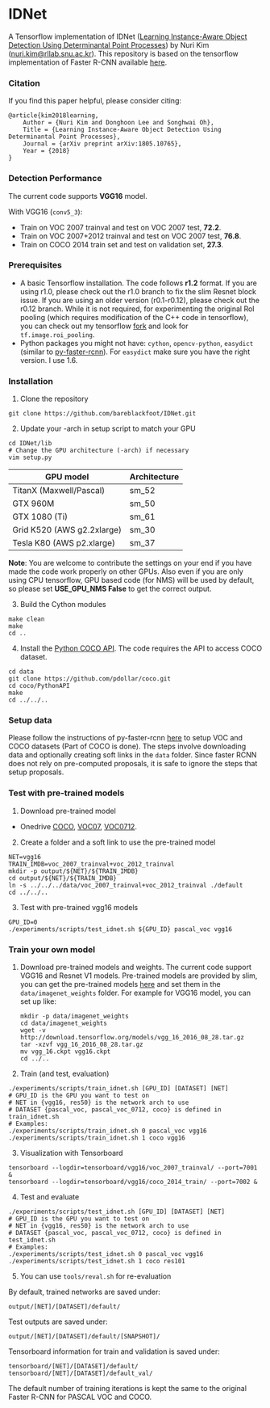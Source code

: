 # IDNet
A Tensorflow implementation of IDNet ([Learning Instance-Aware Object Detection Using Determinantal Point Processes](https://arxiv.org/pdf/1805.10765.pdf)) by Nuri Kim (nuri.kim@rllab.snu.ac.kr). This repository is based on the tensorflow implementation of Faster R-CNN available [here](https://github.com/endernewton/tf-faster-rcnn). 

### Citation
If you find this paper helpful, please consider citing:
    
    @article{kim2018learning,
        Author = {Nuri Kim and Donghoon Lee and Songhwai Oh},
        Title = {Learning Instance-Aware Object Detection Using Determinantal Point Processes},
        Journal = {arXiv preprint arXiv:1805.10765},
        Year = {2018}
    }

### Detection Performance
The current code supports **VGG16** model.

With VGG16 (``conv5_3``):
  - Train on VOC 2007 trainval and test on VOC 2007 test, **72.2**.
  - Train on VOC 2007+2012 trainval and test on VOC 2007 test, **76.8**.
  - Train on COCO 2014 train set and test on validation set, **27.3**.

### Prerequisites
  - A basic Tensorflow installation. The code follows **r1.2** format. If you are using r1.0, please check out the r1.0 branch to fix the slim Resnet block issue. If you are using an older version (r0.1-r0.12), please check out the r0.12 branch. While it is not required, for experimenting the original RoI pooling (which requires modification of the C++ code in tensorflow), you can check out my tensorflow [fork](https://github.com/endernewton/tensorflow) and look for ``tf.image.roi_pooling``.
  - Python packages you might not have: `cython`, `opencv-python`, `easydict` (similar to [py-faster-rcnn](https://github.com/rbgirshick/py-faster-rcnn)). For `easydict` make sure you have the right version. I use 1.6.

### Installation
1. Clone the repository
  ```Shell
  git clone https://github.com/bareblackfoot/IDNet.git
  ```

2. Update your -arch in setup script to match your GPU
  ```Shell
  cd IDNet/lib
  # Change the GPU architecture (-arch) if necessary
  vim setup.py
  ```

  | GPU model  | Architecture |
  | ------------- | ------------- |
  | TitanX (Maxwell/Pascal) | sm_52 |
  | GTX 960M | sm_50 |
  | GTX 1080 (Ti) | sm_61 |
  | Grid K520 (AWS g2.2xlarge) | sm_30 |
  | Tesla K80 (AWS p2.xlarge) | sm_37 |

  **Note**: You are welcome to contribute the settings on your end if you have made the code work properly on other GPUs. Also even if you are only using CPU tensorflow, GPU based code (for NMS) will be used by default, so please set **USE_GPU_NMS False** to get the correct output.


3. Build the Cython modules
  ```Shell
  make clean
  make
  cd ..
  ```

4. Install the [Python COCO API](https://github.com/pdollar/coco). The code requires the API to access COCO dataset.
  ```Shell
  cd data
  git clone https://github.com/pdollar/coco.git
  cd coco/PythonAPI
  make
  cd ../../..
  ```

### Setup data
Please follow the instructions of py-faster-rcnn [here](https://github.com/rbgirshick/py-faster-rcnn#beyond-the-demo-installation-for-training-and-testing-models) to setup VOC and COCO datasets (Part of COCO is done). The steps involve downloading data and optionally creating soft links in the ``data`` folder. Since faster RCNN does not rely on pre-computed proposals, it is safe to ignore the steps that setup proposals.

### Test with pre-trained models
1. Download pre-trained model
  - Onedrive 
  [COCO](https://mysnu-my.sharepoint.com/:u:/g/personal/blackfoot_seoul_ac_kr/EbNEwAHsDulJpPq98xOqDs0BXfrXaC1k9QjsqjFbJlFImA?e=khRdbe),
  [VOC07](https://mysnu-my.sharepoint.com/:u:/g/personal/blackfoot_seoul_ac_kr/EVQkq2R3HAdOk3V4KVX7pmEB7kBCIX1HYKQNlo_O-3UzXg?e=HNKMgz),
  [VOC0712](https://mysnu-my.sharepoint.com/:u:/g/personal/blackfoot_seoul_ac_kr/Ediu1LNBHs1ElWjaozh_ShMBledE39LIHjoQB6O5t74xVQ?e=Xg3W2y).

2. Create a folder and a soft link to use the pre-trained model
  ```Shell
  NET=vgg16
  TRAIN_IMDB=voc_2007_trainval+voc_2012_trainval
  mkdir -p output/${NET}/${TRAIN_IMDB}
  cd output/${NET}/${TRAIN_IMDB}
  ln -s ../../../data/voc_2007_trainval+voc_2012_trainval ./default
  cd ../../..
  ```
  
3. Test with pre-trained vgg16 models
  ```Shell
  GPU_ID=0
  ./experiments/scripts/test_idnet.sh ${GPU_ID} pascal_voc vgg16
  ```

### Train your own model
1. Download pre-trained models and weights. The current code support VGG16 and Resnet V1 models. Pre-trained models are provided by slim, you can get the pre-trained models [here](https://github.com/tensorflow/models/tree/master/research/slim#pre-trained-models) and set them in the ``data/imagenet_weights`` folder. For example for VGG16 model, you can set up like:
   ```Shell
   mkdir -p data/imagenet_weights
   cd data/imagenet_weights
   wget -v http://download.tensorflow.org/models/vgg_16_2016_08_28.tar.gz
   tar -xzvf vgg_16_2016_08_28.tar.gz
   mv vgg_16.ckpt vgg16.ckpt
   cd ../..
   ```

2. Train (and test, evaluation)
  ```Shell
  ./experiments/scripts/train_idnet.sh [GPU_ID] [DATASET] [NET]
  # GPU_ID is the GPU you want to test on
  # NET in {vgg16, res50} is the network arch to use
  # DATASET {pascal_voc, pascal_voc_0712, coco} is defined in train_idnet.sh
  # Examples:
  ./experiments/scripts/train_idnet.sh 0 pascal_voc vgg16
  ./experiments/scripts/train_idnet.sh 1 coco vgg16
  ```
  
3. Visualization with Tensorboard
  ```Shell
  tensorboard --logdir=tensorboard/vgg16/voc_2007_trainval/ --port=7001 &
  tensorboard --logdir=tensorboard/vgg16/coco_2014_train/ --port=7002 &
  ```

4. Test and evaluate
  ```Shell
  ./experiments/scripts/test_idnet.sh [GPU_ID] [DATASET] [NET]
  # GPU_ID is the GPU you want to test on
  # NET in {vgg16, res50} is the network arch to use
  # DATASET {pascal_voc, pascal_voc_0712, coco} is defined in test_idnet.sh
  # Examples:
  ./experiments/scripts/test_idnet.sh 0 pascal_voc vgg16
  ./experiments/scripts/test_idnet.sh 1 coco res101
  ```

5. You can use ``tools/reval.sh`` for re-evaluation


By default, trained networks are saved under:

```
output/[NET]/[DATASET]/default/
```

Test outputs are saved under:

```
output/[NET]/[DATASET]/default/[SNAPSHOT]/
```

Tensorboard information for train and validation is saved under:

```
tensorboard/[NET]/[DATASET]/default/
tensorboard/[NET]/[DATASET]/default_val/
```

The default number of training iterations is kept the same to the original Faster R-CNN for PASCAL VOC and COCO. 
